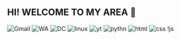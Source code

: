 ## HI! WELCOME TO MY AREA 👋

<!--
**zankifath/ZankiFath** is a ✨ _special_ ✨ repository because its `README.md` (this file) appears on your GitHub profile.

Here are some ideas to get you started:

- 🔭 I’m currently working on ...
- 🌱 I’m currently learning ...
- 👯 I’m looking to collaborate on ...
- 🤔 I’m looking for help with ...
- 💬 Ask me about ...
- 📫 How to reach me: ...
- 😄 Pronouns: ...
- ⚡ Fun fact: ...
--> 
![Gmail](https://img.shields.io/badge/Gmail-D14836?style=for-the-badge&logo=gmail&logoColor=white)
![WA](https://img.shields.io/badge/WhatsApp-25D366?style=for-the-badge&logo=whatsapp&logoColor=white)
![DC](https://img.shields.io/badge/Discord-7289DA?style=for-the-badge&logo=discord&logoColor=white)
![linux](https://img.shields.io/badge/Linux-FCC624?style=for-the-badge&logo=linux&logoColor=black)
![yt](https://img.shields.io/badge/YouTube-FF0000?style=for-the-badge&logo=youtube&logoColor=white)
![pythn](https://img.shields.io/badge/Python-3776AB?style=for-the-badge&logo=python&logoColor=white)
![html](https://img.shields.io/badge/HTML-239120?style=for-the-badge&logo=html5&logoColor=white)
![css](https://img.shields.io/badge/CSS-239120?&style=for-the-badge&logo=css3&logoColor=white)
!js[](https://img.shields.io/badge/JavaScript-F7DF1E?style=for-the-badge&logo=JavaScript&logoColor=white)
